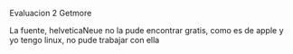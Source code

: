 Evaluacion 2
 Getmore

La fuente, helveticaNeue no la pude encontrar gratis, como es de apple y yo tengo linux, no pude trabajar con ella